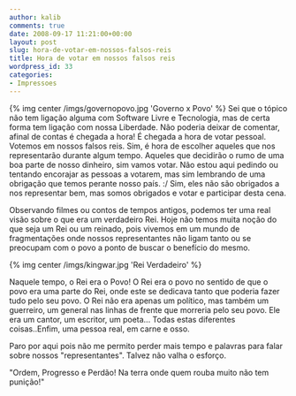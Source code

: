 ```yaml
---
author: kalib
comments: true
date: 2008-09-17 11:21:00+00:00
layout: post
slug: hora-de-votar-em-nossos-falsos-reis
title: Hora de votar em nossos falsos reis
wordpress_id: 33
categories:
- Impressoes
---
```

{% img center /imgs/governopovo.jpg 'Governo x Povo' %}
Sei que o tópico não tem ligação alguma com Software Livre e Tecnologia, mas de certa forma tem ligação com nossa Liberdade. Não poderia deixar de comentar, afinal de contas é chegada a hora! É chegada a hora de votar pessoal. Votemos em nossos falsos reis. Sim, é hora de escolher aqueles que nos representarão durante algum tempo. Aqueles que decidirão o rumo de uma boa parte de nosso dinheiro, sim vamos votar. Não estou aqui pedindo ou tentando encorajar as pessoas a votarem, mas sim lembrando de uma obrigação que temos perante nosso país. :/ Sim, eles não são obrigados a nos representar bem, mas somos obrigados e votar e participar desta cena.




Observando filmes ou contos de tempos antigos, podemos ter uma real visão sobre o que era um verdadeiro Rei. Hoje não temos muita noção do que seja um Rei ou um reinado, pois vivemos em um mundo de fragmentações onde nossos representantes não ligam tanto ou se preocupam com o povo a ponto de buscar o benefício do mesmo.



{% img center /imgs/kingwar.jpg 'Rei Verdadeiro' %}

Naquele tempo, o Rei era o Povo! O Rei era o povo no sentido de que o povo era uma parte do Rei, onde este se dedicava tanto que poderia fazer tudo pelo seu povo. O Rei não era apenas um político, mas também um guerreiro, um general nas linhas de frente que morreria pelo seu povo. Ele era um cantor, um escritor, um poeta... Todas estas diferentes coisas..Enfim, uma pessoa real, em carne e osso.




Paro por aqui pois não me permito perder mais tempo e palavras para falar sobre nossos "representantes". Talvez não valha o esforço.




"Ordem, Progresso e Perdão! Na terra onde quem rouba muito não tem punição!"